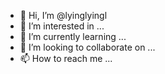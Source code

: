 - 👋 Hi, I’m @lyinglyingl
- 👀 I’m interested in ...
- 🌱 I’m currently learning ...
- 💞️ I’m looking to collaborate on ...
- 📫 How to reach me ...

<!---
lyinglyingl/lyinglyingl is a ✨ special ✨ repository because its `README.md` (this file) appears on your GitHub profile.
You can click the Preview link to take a look at your changes.
--->
